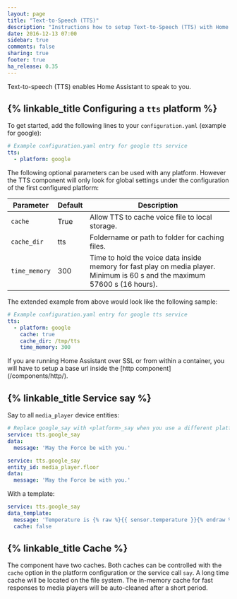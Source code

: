 ```yaml
---
layout: page
title: "Text-to-Speech (TTS)"
description: "Instructions how to setup Text-to-Speech (TTS) with Home Assistant."
date: 2016-12-13 07:00
sidebar: true
comments: false
sharing: true
footer: true
ha_release: 0.35
---
```


Text-to-speech (TTS) enables Home Assistant to speak to you.

## {% linkable_title Configuring a `tts` platform %}

To get started, add the following lines to your `configuration.yaml` (example for google):

```yaml
# Example configuration.yaml entry for google tts service
tts:
  - platform: google
```

The following optional parameters can be used with any platform. However the TTS component will only look for global settings under the configuration of the first configured platform:

| Parameter           | Default | Description                                                                                                                                                                                                                                                                                                                                                                               |
|---------------------|---------|-------------------------------------------------------------------------------------------------------------------------------------------------------------------------------------------------------------------------------------------------------------------------------------------------------------------------------------------------------------------------------------------|
| `cache` | True    | Allow TTS to cache voice file to local storage. |
| `cache_dir`  | tts      | Foldername or path to folder for caching files. |
| `time_memory`     | 300     | Time to hold the voice data inside memory for fast play on media player. Minimum is 60 s and the maximum 57600 s (16 hours). |

The extended example from above would look like the following sample:

```yaml
# Example configuration.yaml entry for google tts service
tts:
  - platform: google
    cache: true
    cache_dir: /tmp/tts
    time_memory: 300
```

<p class='note'>
If you are running Home Assistant over SSL or from within a container, you will have to setup a base url inside the [http component](/components/http/).
</p>

## {% linkable_title Service say %}

Say to all `media_player` device entities:

```yaml
# Replace google_say with <platform>_say when you use a different platform.
service: tts.google_say
data:
  message: 'May the Force be with you.'
```

```yaml
service: tts.google_say
entity_id: media_player.floor
data:
  message: 'May the Force be with you.'
```

With a template:

```yaml
service: tts.google_say
data_template:
  message: 'Temperature is {% raw %}{{ sensor.temperature }}{% endraw %}.'
  cache: false
```

## {% linkable_title Cache %}

The component have two caches. Both caches can be controlled with the `cache` option in the  platform configuration or the service call `say`. A long time cache will be located on the file system. The in-memory cache for fast responses to media players will be auto-cleaned after a short period.
